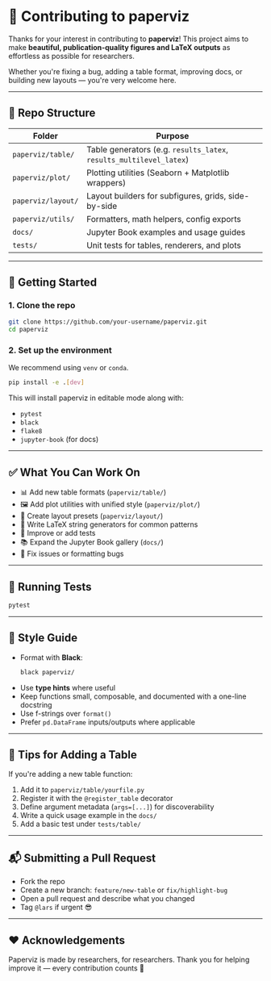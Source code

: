 # 🤝 Contributing to paperviz

Thanks for your interest in contributing to **paperviz**! This project aims to make **beautiful, publication-quality figures and LaTeX outputs** as effortless as possible for researchers.

Whether you're fixing a bug, adding a table format, improving docs, or building new layouts — you're very welcome here.

---

## 🧱 Repo Structure

| Folder                  | Purpose |
|--------------------------|---------|
| `paperviz/table/`        | Table generators (e.g. `results_latex`, `results_multilevel_latex`) |
| `paperviz/plot/`         | Plotting utilities (Seaborn + Matplotlib wrappers) |
| `paperviz/layout/`       | Layout builders for subfigures, grids, side-by-side |
| `paperviz/utils/`        | Formatters, math helpers, config exports |
| `docs/`                  | Jupyter Book examples and usage guides |
| `tests/`                 | Unit tests for tables, renderers, and plots |

---

## 🚀 Getting Started

### 1. Clone the repo

```bash
git clone https://github.com/your-username/paperviz.git
cd paperviz
```

### 2. Set up the environment

We recommend using `venv` or `conda`.

```bash
pip install -e .[dev]
```

This will install paperviz in editable mode along with:
- `pytest`
- `black`
- `flake8`
- `jupyter-book` (for docs)

---

## ✅ What You Can Work On

- 📊 Add new table formats (`paperviz/table/`)
- 🖼️ Add plot utilities with unified style (`paperviz/plot/`)
- 🧩 Create layout presets (`paperviz/layout/`)
- 🧾 Write LaTeX string generators for common patterns
- 🧪 Improve or add tests
- 📚 Expand the Jupyter Book gallery (`docs/`)
- 🐛 Fix issues or formatting bugs

---

## 🧪 Running Tests

```bash
pytest
```

---

## 🧼 Style Guide

- Format with **Black**:  
  ```bash
  black paperviz/
  ```
- Use **type hints** where useful
- Keep functions small, composable, and documented with a one-line docstring
- Use f-strings over `format()`
- Prefer `pd.DataFrame` inputs/outputs where applicable

---

## 🧠 Tips for Adding a Table

If you're adding a new table function:

1. Add it to `paperviz/table/yourfile.py`
2. Register it with the `@register_table` decorator
3. Define argument metadata (`args=[...]`) for discoverability
4. Write a quick usage example in the `docs/`
5. Add a basic test under `tests/table/`

---

## 📬 Submitting a Pull Request

- Fork the repo
- Create a new branch: `feature/new-table` or `fix/highlight-bug`
- Open a pull request and describe what you changed
- Tag `@lars` if urgent 😎

---

## ❤️ Acknowledgements

Paperviz is made by researchers, for researchers. Thank you for helping improve it — every contribution counts 🙏
